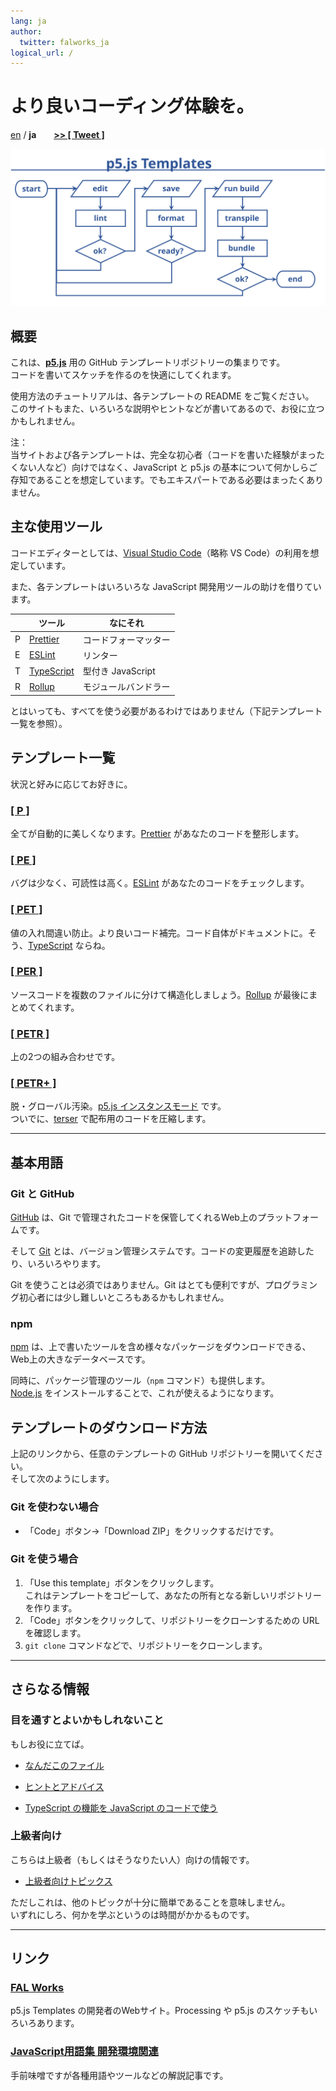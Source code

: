 ```yaml
---
lang: ja
author:
  twitter: falworks_ja
logical_url: /
---
```


# より良いコーディング体験を。

[en](../) / **ja**
<span style="margin-left: 1.5rem">
  <a href="https://twitter.com/intent/tweet?url=https://fal-works.github.io/p5js-templates/ja/&text=p5.js+Templates&hashtags=p5js" target="blank_">
    <strong>>> [ Tweet ]</strong>
  </a>
</span>

<div class="custom-wrapper-50">
<img src="../images/p5js-templates-flowchart.svg" alt="p5.js Templates フローチャート" class="custom-wrapped" />
</div>


## 概要

これは、**[p5.js](https://p5js.org/)** 用の GitHub テンプレートリポジトリーの集まりです。  
コードを書いてスケッチを作るのを快適にしてくれます。

使用方法のチュートリアルは、各テンプレートの README をご覧ください。  
このサイトもまた、いろいろな説明やヒントなどが書いてあるので、お役に立つかもしれません。

注：  
当サイトおよび各テンプレートは、完全な初心者（コードを書いた経験がまったくない人など）向けではなく、JavaScript と p5.js の基本について何かしらご存知であることを想定しています。でもエキスパートである必要はまったくありません。


## 主な使用ツール

コードエディターとしては、[Visual Studio Code](https://code.visualstudio.com/)（略称 VS Code）の利用を想定しています。

また、各テンプレートはいろいろな JavaScript 開発用ツールの助けを借りています。

||ツール|なにそれ|
|---|---|---|
|P|[Prettier](https://prettier.io/)|コードフォーマッター|
|E|[ESLint](https://eslint.org/)|リンター|
|T|[TypeScript](https://www.typescriptlang.org/)|型付き JavaScript|
|R|[Rollup](https://rollupjs.org/)|モジュールバンドラー|

とはいっても、すべてを使う必要があるわけではありません（下記テンプレート一覧を参照）。


## テンプレート一覧

状況と好みに応じてお好きに。

### [[ P ]](https://github.com/fal-works/p5js-template-p)

全てが自動的に美しくなります。[Prettier](https://prettier.io/) があなたのコードを整形します。

### [[ PE ]](https://github.com/fal-works/p5js-template-pe)

バグは少なく、可読性は高く。[ESLint](https://eslint.org/) があなたのコードをチェックします。

### [[ PET ]](https://github.com/fal-works/p5js-template-pet)

値の入れ間違い防止。より良いコード補完。コード自体がドキュメントに。そう、[TypeScript](https://www.typescriptlang.org/) ならね。

### [[ PER ]](https://github.com/fal-works/p5js-template-per)

ソースコードを複数のファイルに分けて構造化しましょう。[Rollup](https://rollupjs.org/) が最後にまとめてくれます。

### [[ PETR ]](https://github.com/fal-works/p5js-template-petr)

上の2つの組み合わせです。

### [[ PETR+ ]](https://github.com/fal-works/p5js-template-petr-plus)

脱・グローバル汚染。[p5.js インスタンスモード](https://github.com/processing/p5.js/wiki/Global-and-instance-mode) です。  
ついでに、[terser](https://terser.org/) で配布用のコードを圧縮します。


----


## 基本用語

### Git と GitHub

[GitHub](https://github.co.jp/) は、Git で管理されたコードを保管してくれるWeb上のプラットフォームです。

そして [Git](https://git-scm.com/) とは、バージョン管理システムです。コードの変更履歴を追跡したり、いろいろやります。

Git を使うことは必須ではありません。Git はとても便利ですが、プログラミング初心者には少し難しいところもあるかもしれません。

### npm

[npm](https://docs.npmjs.com/) は、上で書いたツールを含め様々なパッケージをダウンロードできる、Web上の大きなデータベースです。

同時に、パッケージ管理のツール（`npm` コマンド）も提供します。  
[Node.js](https://nodejs.org/ja/) をインストールすることで、これが使えるようになります。


## テンプレートのダウンロード方法

上記のリンクから、任意のテンプレートの GitHub リポジトリーを開いてください。  
そして次のようにします。

### Git を使わない場合

- 「Code」ボタン→「Download ZIP」をクリックするだけです。

### Git を使う場合

1. 「Use this template」ボタンをクリックします。  
これはテンプレートをコピーして、あなたの所有となる新しいリポジトリーを作ります。
2. 「Code」ボタンをクリックして、リポジトリーをクローンするための URL を確認します。
3. `git clone` コマンドなどで、リポジトリーをクローンします。


----


## さらなる情報

### 目を通すとよいかもしれないこと

もしお役に立てば。

- [なんだこのファイル](./what-is-this-file.md)

- [ヒントとアドバイス](./tips.md)

- [TypeScript の機能を JavaScript のコードで使う](./use-ts-in-js.md)

### 上級者向け

こちらは上級者（もしくはそうなりたい人）向けの情報です。  

- [上級者向けトピックス](./advanced-topics.md)

ただしこれは、他のトピックが十分に簡単であることを意味しません。  
いずれにしろ、何かを学ぶというのは時間がかかるものです。


----


## リンク

### [FAL Works](https://www.fal-works.com/)

p5.js Templates の開発者のWebサイト。Processing や p5.js のスケッチもいろいろあります。

### [JavaScript用語集 開発環境関連](https://zenn.dev/fal/articles/js-dev-env-glossary-jan-2021)

手前味噌ですが各種用語やツールなどの解説記事です。
